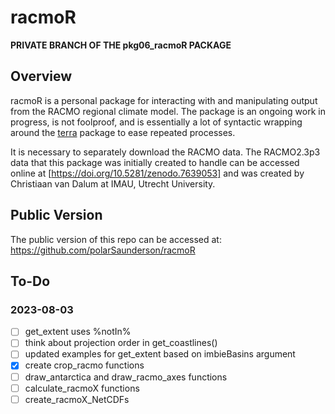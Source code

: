 # racmoR

**PRIVATE BRANCH OF THE pkg06_racmoR PACKAGE**

## Overview
racmoR is a personal package for interacting with and manipulating output from the RACMO regional climate model.
The package is an ongoing work in progress, is not foolproof, and is essentially a lot of syntactic wrapping around the [terra](https://rspatial.org) package to ease repeated processes.

It is necessary to separately download the RACMO data. 
The RACMO2.3p3 data that this package was initially created to handle can be accessed online at [https://doi.org/10.5281/zenodo.7639053] and was created by Christiaan van Dalum at IMAU, Utrecht University.

## Public Version
The public version of this repo can be accessed at: 
  https://github.com/polarSaunderson/racmoR

## To-Do
### 2023-08-03 
- [ ] get_extent uses %notIn%
- [ ] think about projection order in get_coastlines()
- [ ] updated examples for get_extent based on imbieBasins argument
- [X] create crop_racmo functions
- [ ] draw_antarctica and draw_racmo_axes functions
- [ ] calculate_racmoX functions
- [ ] create_racmoX_NetCDFs
